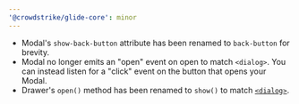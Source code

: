 ```yaml
---
'@crowdstrike/glide-core': minor
---
```


- Modal's `show-back-button` attribute has been renamed to `back-button` for brevity.
- Modal no longer emits an "open" event on open to match `<dialog>`. You can instead listen for a "click" event on the button that opens your Modal.
- Drawer's `open()` method has been renamed to `show()` to match [`<dialog>`](https://developer.mozilla.org/en-US/docs/Web/API/HTMLDialogElement/show).
